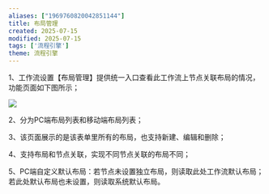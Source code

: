 ```yaml
---
aliases: ["1969760820042851144"]
title: 布局管理
created: 2025-07-15
modified: 2025-07-15
tags: ['流程引擎']
theme: 流程引擎
---
```


1、工作流设置【布局管理】提供统一入口查看此工作流上节点关联布局的情况，功能页面如下图所示；

![](https://myhelpdoc.oss-cn-heyuan.aliyuncs.com/mdimages/ebb11edfca818d936c8c97075104fd35.jpg)

2、分为PC端布局列表和移动端布局列表；

3、该页面展示的是该表单里所有的布局，也支持新建、编辑和删除；

4、支持布局和节点关联，实现不同节点关联的布局不同；

5、PC端自定义默认布局：若节点未设置独立布局，则读取此处工作流默认布局；若此处默认布局也未设置，则读取系统默认布局。

